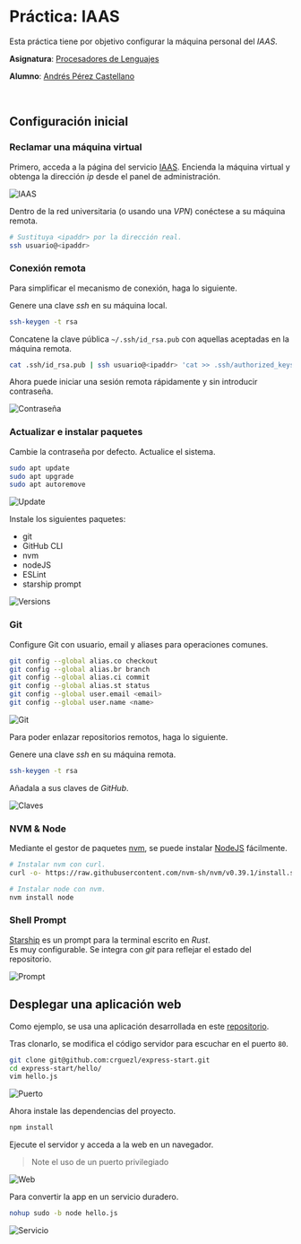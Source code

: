 # Práctica: IAAS

Esta práctica tiene por objetivo configurar la máquina personal del *IAAS*.

**Asignatura**: [Procesadores de Lenguajes](https://github.com/ULL-ESIT-PL-2122)

**Alumno**: [Andrés Pérez Castellano](https://github.com/AndPerCast)

<br>

## Configuración inicial

### Reclamar una máquina virtual

Primero, acceda a la página del servicio [IAAS](https://iaas.ull.es). Encienda la máquina virtual y<br>
obtenga la dirección *ip* desde el panel de administración.

![IAAS](./docs/static/iaas.png)

Dentro de la red universitaria (o usando una *VPN*) conéctese a su máquina remota.
```bash
# Sustituya <ipaddr> por la dirección real.
ssh usuario@<ipaddr>
```

### Conexión remota

Para simplificar el mecanismo de conexión, haga lo siguiente.

Genere una clave *ssh* en su máquina local.
```bash
ssh-keygen -t rsa
```

Concatene la clave pública `~/.ssh/id_rsa.pub` con aquellas aceptadas en la máquina remota.
```bash
cat .ssh/id_rsa.pub | ssh usuario@<ipaddr> 'cat >> .ssh/authorized_keys'
```

Ahora puede iniciar una sesión remota rápidamente y sin introducir contraseña.

![Contraseña](./docs/static/contraseña.png)

### Actualizar e instalar paquetes

Cambie la contraseña por defecto. Actualice el sistema.
```bash
sudo apt update
sudo apt upgrade
sudo apt autoremove
```

![Update](./docs/static/update.png)

Instale los siguientes paquetes:
- git
- GitHub CLI
- nvm
- nodeJS
- ESLint
- starship prompt

![Versions](./docs/static/versions.png)

### Git

Configure Git con usuario, email y aliases para operaciones comunes.
```bash
git config --global alias.co checkout
git config --global alias.br branch
git config --global alias.ci commit
git config --global alias.st status
git config --global user.email <email>
git config --global user.name <name>
```

![Git](./docs/static/git.png)

Para poder enlazar repositorios remotos, haga lo siguiente.

Genere una clave *ssh* en su máquina remota.
```bash
ssh-keygen -t rsa
```

Añadala a sus claves de *GitHub*.

![Claves](./docs/static/claves.png)

### NVM & Node

Mediante el gestor de paquetes [nvm](https://github.com/nvm-sh/nvm), se puede instalar [NodeJS](https://nodejs.org/es/) fácilmente.

```bash
# Instalar nvm con curl.
curl -o- https://raw.githubusercontent.com/nvm-sh/nvm/v0.39.1/install.sh | bash

# Instalar node con nvm.
nvm install node
```

### Shell Prompt

[Starship](https://starship.rs/es-es/) es un prompt para la terminal escrito en *Rust*.<br>
Es muy configurable. Se integra con *git* para reflejar el estado del repositorio.

![Prompt](./docs/static/prompt.png)

## Desplegar una aplicación web

Como ejemplo, se usa una aplicación desarrollada en este [repositorio](https://github.com/crguezl/express-start).

Tras clonarlo, se modifica el código servidor para escuchar en el puerto `80`.
```bash
git clone git@github.com:crguezl/express-start.git
cd express-start/hello/
vim hello.js
```

![Puerto](./docs/static/puerto.png)

Ahora instale las dependencias del proyecto.
```bash
npm install
```

Ejecute el servidor y acceda a la web en un navegador.

> Note el uso de un puerto privilegiado

![Web](./docs/static/web.png)


Para convertir la app en un servicio duradero.
```bash
nohup sudo -b node hello.js
```

![Servicio](./docs/static/servicio.png)
